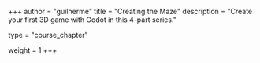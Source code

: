 +++
author = "guilherme"
title = "Creating the Maze"
description = "Create your first 3D game with Godot in this 4-part series."

type = "course_chapter"

weight = 1
+++

